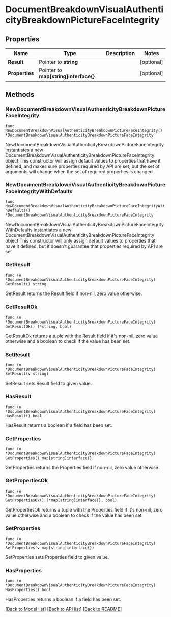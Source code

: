 # DocumentBreakdownVisualAuthenticityBreakdownPictureFaceIntegrity

## Properties

Name | Type | Description | Notes
------------ | ------------- | ------------- | -------------
**Result** | Pointer to **string** |  | [optional] 
**Properties** | Pointer to **map[string]interface{}** |  | [optional] 

## Methods

### NewDocumentBreakdownVisualAuthenticityBreakdownPictureFaceIntegrity

`func NewDocumentBreakdownVisualAuthenticityBreakdownPictureFaceIntegrity() *DocumentBreakdownVisualAuthenticityBreakdownPictureFaceIntegrity`

NewDocumentBreakdownVisualAuthenticityBreakdownPictureFaceIntegrity instantiates a new DocumentBreakdownVisualAuthenticityBreakdownPictureFaceIntegrity object
This constructor will assign default values to properties that have it defined,
and makes sure properties required by API are set, but the set of arguments
will change when the set of required properties is changed

### NewDocumentBreakdownVisualAuthenticityBreakdownPictureFaceIntegrityWithDefaults

`func NewDocumentBreakdownVisualAuthenticityBreakdownPictureFaceIntegrityWithDefaults() *DocumentBreakdownVisualAuthenticityBreakdownPictureFaceIntegrity`

NewDocumentBreakdownVisualAuthenticityBreakdownPictureFaceIntegrityWithDefaults instantiates a new DocumentBreakdownVisualAuthenticityBreakdownPictureFaceIntegrity object
This constructor will only assign default values to properties that have it defined,
but it doesn't guarantee that properties required by API are set

### GetResult

`func (o *DocumentBreakdownVisualAuthenticityBreakdownPictureFaceIntegrity) GetResult() string`

GetResult returns the Result field if non-nil, zero value otherwise.

### GetResultOk

`func (o *DocumentBreakdownVisualAuthenticityBreakdownPictureFaceIntegrity) GetResultOk() (*string, bool)`

GetResultOk returns a tuple with the Result field if it's non-nil, zero value otherwise
and a boolean to check if the value has been set.

### SetResult

`func (o *DocumentBreakdownVisualAuthenticityBreakdownPictureFaceIntegrity) SetResult(v string)`

SetResult sets Result field to given value.

### HasResult

`func (o *DocumentBreakdownVisualAuthenticityBreakdownPictureFaceIntegrity) HasResult() bool`

HasResult returns a boolean if a field has been set.

### GetProperties

`func (o *DocumentBreakdownVisualAuthenticityBreakdownPictureFaceIntegrity) GetProperties() map[string]interface{}`

GetProperties returns the Properties field if non-nil, zero value otherwise.

### GetPropertiesOk

`func (o *DocumentBreakdownVisualAuthenticityBreakdownPictureFaceIntegrity) GetPropertiesOk() (*map[string]interface{}, bool)`

GetPropertiesOk returns a tuple with the Properties field if it's non-nil, zero value otherwise
and a boolean to check if the value has been set.

### SetProperties

`func (o *DocumentBreakdownVisualAuthenticityBreakdownPictureFaceIntegrity) SetProperties(v map[string]interface{})`

SetProperties sets Properties field to given value.

### HasProperties

`func (o *DocumentBreakdownVisualAuthenticityBreakdownPictureFaceIntegrity) HasProperties() bool`

HasProperties returns a boolean if a field has been set.


[[Back to Model list]](../README.md#documentation-for-models) [[Back to API list]](../README.md#documentation-for-api-endpoints) [[Back to README]](../README.md)


